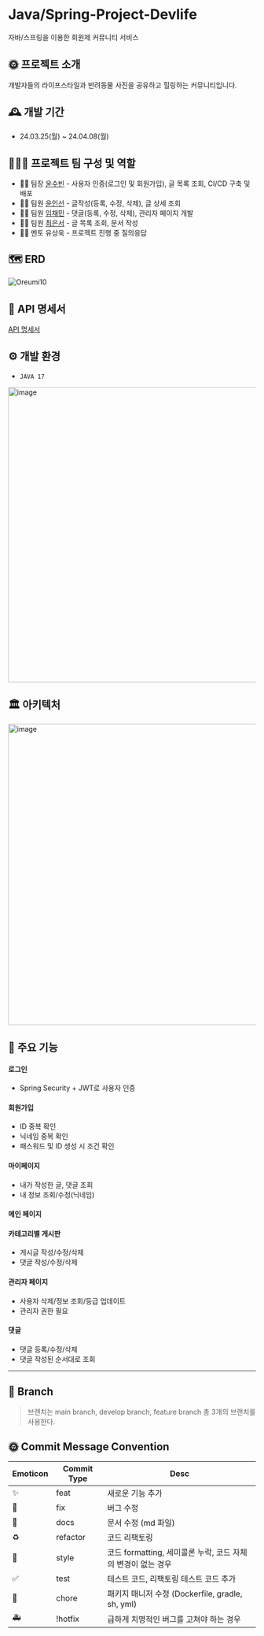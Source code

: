 # Java/Spring-Project-Devlife
자바/스프링을 이용한 회원제 커뮤니티 서비스


## 🌞 프로젝트 소개
개발자들의 라이프스타일과 반려동물 사진을 공유하고 힐링하는 커뮤니티입니다.

## 🕰 개발 기간
* 24.03.25(월) ~ 24.04.08(월)

## 👨‍👧‍👧 프로젝트 팀 구성 및 역할
- 👩‍💻 팀장 [윤수빈](https://github.com/soogoori) - 사용자 인증(로그인 및 회원가입), 글 목록 조회, CI/CD 구축 및 배포
- 👩‍💻 팀원 [윤인선](https://github.com/InseonYoon) - 글작성(등록, 수정, 삭제), 글 상세 조회  
- 👩‍💻 팀원 [임채민](https://github.com/cmleem) - 댓글(등록, 수정, 삭제), 관리자 페이지 개발
- 👩‍💻 팀원 [최은서](https://github.com/eundoechoi) - 글 목록 조회, 문서 작성
- 👨‍🔧 멘토 유상욱 - 프로젝트 진행 중 질의응답

## 🗺️ ERD
![Oreumi10](https://github.com/DevLife-F1I4/DevLife/assets/81796258/1f7cc4e0-ec48-4584-afe9-173d5892d68b)

## 📝 API 명세서
[API 명세서](https://www.notion.so/oreumi/API-b233c229b77a42df9b320de074333b84)


## ⚙ 개발 환경
- `JAVA 17`
<img width="600" alt="image" src="https://github.com/DevLife-F1I4/DevLife/assets/81796258/e4c41232-0904-4ede-8744-bebc74ba9f12">


## 🏛️ 아키텍처 
<img width="612" alt="image" src="https://github.com/DevLife-F1I4/DevLife/assets/81796258/f6a87953-c6d7-41f5-89d4-37a924b33272">


  
## 📍 주요 기능
#### 로그인
- Spring Security + JWT로 사용자 인증
#### 회원가입
- ID 중복 확인
- 닉네임 중복 확인
- 패스워드 및 ID 생성 시 조건 확인 
#### 마이페이지
- 내가 작성한 글, 댓글 조회
- 내 정보 조회/수정(닉네임)
#### 메인 페이지
#### 카테고리별 게시판
- 게시글 작성/수정/삭제
- 댓글 작성/수정/삭제
#### 관리자 페이지
- 사용자 삭제/정보 조회/등급 업데이트
- 관리자 권한 필요
#### 댓글
- 댓글 등록/수정/삭제
- 댓글 작성된 순서대로 조회

------


## 🌈 Branch
> 브랜치는 main branch, develop branch, feature branch 총 3개의 브랜치를 사용한다.

## 🌞 Commit Message Convention
| Emoticon | Commit Type | Desc |
| --- | --- | --- |
| ✨ | feat | 새로운 기능 추가 |
| 🐛 | fix | 버그 수정 |
| 📝 | docs | 문서 수정 (md 파일) |
| ♻️ | refactor | 코드 리팩토링 |
| 💄 | style | 코드 formatting, 세미콜론 누락, 코드 자체의 변경이 없는 경우 |
| ✅ | test | 테스트 코드, 리팩토링 테스트 코드 추가 |
| 🚀 | chore | 패키지 매니저 수정 (Dockerfile, gradle, sh, yml) |
| 🚑 | !hotfix | 급하게 치명적인 버그를 고쳐야 하는 경우 |

